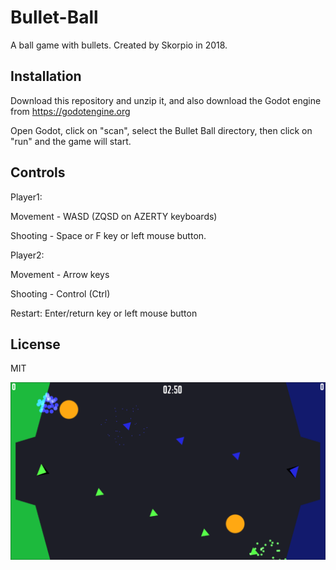 # Bullet-Ball

A ball game with bullets. Created by Skorpio in 2018.

## Installation

Download this repository and unzip it, and also download the Godot engine from https://godotengine.org 

Open Godot, click on "scan", select the Bullet Ball directory, then click on "run" and the game will start.

## Controls

Player1: 

Movement - WASD (ZQSD on AZERTY keyboards)

Shooting - Space or F key or left mouse button.
         
Player2: 

Movement - Arrow keys

Shooting - Control (Ctrl)

Restart: Enter/return key or left mouse button

## License

MIT

![Screenshot](screenshot.png?raw=true "Screenshot")
